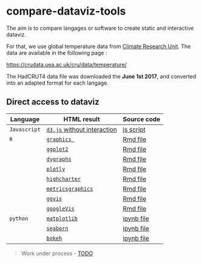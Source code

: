 # compare-dataviz-tools

The aim is to compare langages or software to create static and interactive dataviz.

For that, we use global temperature data from [Climate Research Unit](http://www.cru.uea.ac.uk/). The data are available in the following page :

<https://crudata.uea.ac.uk/cru/data/temperature/>

The HadCRUT4 data file was downloaded the **June 1st 2017**, and converted into an adapted format for each langage.

## Direct access to dataviz

Language | HTML result | Source code
-|-|-
`Javascript` | [`d3.js` without interaction](js/d3-static.html) | [js script](js/d3-static.js)
`R` | [`graphics `](r/graphics.html) | [Rmd file](r/graphics.Rmd)
    | [`ggplot2`](r/ggplot2.html) | [Rmd file](r/ggplot2.Rmd)
    | [`dygraphs`](r/dygraphs.html) | [Rmd file](r/dygraphs.Rmd)
    | [`plotly`](r/plotly.html) | [Rmd file](r/plotly.Rmd)
    | [`highcharter`](r/highcharter.html) | [Rmd file](r/highcharter.Rmd)
    | [`metricsgraphics`](r/metricsgraphics.html) | [Rmd file](r/metricsgraphics.Rmd)
    | [`ggvis`](r/ggvis.html) | [Rmd file](r/ggvis.Rmd)
    | [`googleVis`](r/googleVis.html) | [Rmd file](r/googleVis.Rmd)
 `python` | [`matplotlib`](python/matplotlib.html) | [ipynb file](python/matplotlib.ipynb)
          | [`seaborn`](python/seaborn.html) | [ipynb file](python/seaborn.ipynb)
          | [`bokeh`](python/bokeh.html) | [ipynb file](python/bokeh.ipynb)

 
> Work under process - [TODO](TODO)
